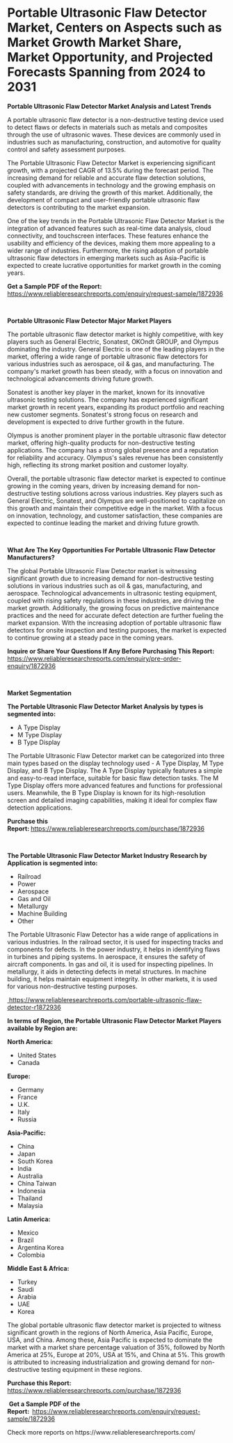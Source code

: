 <p><h1>Portable Ultrasonic Flaw Detector Market, Centers on Aspects such as Market Growth Market Share, Market Opportunity, and Projected Forecasts Spanning from 2024 to 2031</h1></p><p><strong>Portable Ultrasonic Flaw Detector Market Analysis and Latest Trends</strong></p>
<p><p>A portable ultrasonic flaw detector is a non-destructive testing device used to detect flaws or defects in materials such as metals and composites through the use of ultrasonic waves. These devices are commonly used in industries such as manufacturing, construction, and automotive for quality control and safety assessment purposes.</p><p>The Portable Ultrasonic Flaw Detector Market is experiencing significant growth, with a projected CAGR of 13.5% during the forecast period. The increasing demand for reliable and accurate flaw detection solutions, coupled with advancements in technology and the growing emphasis on safety standards, are driving the growth of this market. Additionally, the development of compact and user-friendly portable ultrasonic flaw detectors is contributing to the market expansion.</p><p>One of the key trends in the Portable Ultrasonic Flaw Detector Market is the integration of advanced features such as real-time data analysis, cloud connectivity, and touchscreen interfaces. These features enhance the usability and efficiency of the devices, making them more appealing to a wider range of industries. Furthermore, the rising adoption of portable ultrasonic flaw detectors in emerging markets such as Asia-Pacific is expected to create lucrative opportunities for market growth in the coming years.</p></p>
<p><strong>Get a Sample PDF of the Report:&nbsp;</strong> <a href="https://www.reliableresearchreports.com/enquiry/request-sample/1872936">https://www.reliableresearchreports.com/enquiry/request-sample/1872936</a></p>
<p>&nbsp;</p>
<p><strong>Portable Ultrasonic Flaw Detector Major Market Players</strong></p>
<p><p>The portable ultrasonic flaw detector market is highly competitive, with key players such as General Electric, Sonatest, OKOndt GROUP, and Olympus dominating the industry. General Electric is one of the leading players in the market, offering a wide range of portable ultrasonic flaw detectors for various industries such as aerospace, oil & gas, and manufacturing. The company's market growth has been steady, with a focus on innovation and technological advancements driving future growth.</p><p>Sonatest is another key player in the market, known for its innovative ultrasonic testing solutions. The company has experienced significant market growth in recent years, expanding its product portfolio and reaching new customer segments. Sonatest's strong focus on research and development is expected to drive further growth in the future.</p><p>Olympus is another prominent player in the portable ultrasonic flaw detector market, offering high-quality products for non-destructive testing applications. The company has a strong global presence and a reputation for reliability and accuracy. Olympus's sales revenue has been consistently high, reflecting its strong market position and customer loyalty.</p><p>Overall, the portable ultrasonic flaw detector market is expected to continue growing in the coming years, driven by increasing demand for non-destructive testing solutions across various industries. Key players such as General Electric, Sonatest, and Olympus are well-positioned to capitalize on this growth and maintain their competitive edge in the market. With a focus on innovation, technology, and customer satisfaction, these companies are expected to continue leading the market and driving future growth.</p></p>
<p>&nbsp;</p>
<p><strong>What Are The Key Opportunities For Portable Ultrasonic Flaw Detector Manufacturers?</strong></p>
<p><p>The global Portable Ultrasonic Flaw Detector market is witnessing significant growth due to increasing demand for non-destructive testing solutions in various industries such as oil & gas, manufacturing, and aerospace. Technological advancements in ultrasonic testing equipment, coupled with rising safety regulations in these industries, are driving the market growth. Additionally, the growing focus on predictive maintenance practices and the need for accurate defect detection are further fueling the market expansion. With the increasing adoption of portable ultrasonic flaw detectors for onsite inspection and testing purposes, the market is expected to continue growing at a steady pace in the coming years.</p></p>
<p><strong>Inquire or Share Your Questions If Any Before Purchasing This Report:</strong> <a href="https://www.reliableresearchreports.com/enquiry/pre-order-enquiry/1872936">https://www.reliableresearchreports.com/enquiry/pre-order-enquiry/1872936</a></p>
<p>&nbsp;</p>
<p><strong>Market Segmentation</strong></p>
<p><strong>The Portable Ultrasonic Flaw Detector Market Analysis by types is segmented into:</strong></p>
<p><ul><li>A Type Display</li><li>M Type Display</li><li>B Type Display</li></ul></p>
<p><p>The Portable Ultrasonic Flaw Detector market can be categorized into three main types based on the display technology used - A Type Display, M Type Display, and B Type Display. The A Type Display typically features a simple and easy-to-read interface, suitable for basic flaw detection tasks. The M Type Display offers more advanced features and functions for professional users. Meanwhile, the B Type Display is known for its high-resolution screen and detailed imaging capabilities, making it ideal for complex flaw detection applications.</p></p>
<p><strong>Purchase this Report:&nbsp;</strong><a href="https://www.reliableresearchreports.com/purchase/1872936">https://www.reliableresearchreports.com/purchase/1872936</a></p>
<p>&nbsp;</p>
<p><strong>The Portable Ultrasonic Flaw Detector Market Industry Research by Application is segmented into:</strong></p>
<p><ul><li>Railroad</li><li>Power</li><li>Aerospace</li><li>Gas and Oil</li><li>Metallurgy</li><li>Machine Building</li><li>Other</li></ul></p>
<p><p>The Portable Ultrasonic Flaw Detector has a wide range of applications in various industries. In the railroad sector, it is used for inspecting tracks and components for defects. In the power industry, it helps in identifying flaws in turbines and piping systems. In aerospace, it ensures the safety of aircraft components. In gas and oil, it is used for inspecting pipelines. In metallurgy, it aids in detecting defects in metal structures. In machine building, it helps maintain equipment integrity. In other markets, it is used for various non-destructive testing purposes.</p></p>
<p><a href="https://www.reliableresearchreports.com/portable-ultrasonic-flaw-detector-r1872936">&nbsp;https://www.reliableresearchreports.com/portable-ultrasonic-flaw-detector-r1872936</a></p>
<p><strong>In terms of Region, the Portable Ultrasonic Flaw Detector Market Players available by Region are:</strong></p>
<p>
    <p> <strong> North America: </strong>
        <ul>
            <li>United States</li>
            <li>Canada</li>
        </ul>
        </p> 
    <p> <strong> Europe: </strong>
        <ul>
            <li>Germany</li>
            <li>France</li>
            <li>U.K.</li>
            <li>Italy</li>
            <li>Russia</li>
        </ul>
        </p> 
    <p> <strong> Asia-Pacific: </strong>
        <ul>
            <li>China</li>
            <li>Japan</li>
            <li>South Korea</li>
            <li>India</li>
            <li>Australia</li>
            <li>China Taiwan</li>
            <li>Indonesia</li>
            <li>Thailand</li>
            <li>Malaysia</li>
        </ul>
        </p> 
    <p> <strong> Latin America: </strong>
        <ul>
            <li>Mexico</li>
            <li>Brazil</li>
            <li>Argentina Korea</li>
            <li>Colombia</li>
        </ul>
        </p> 
    <p> <strong> Middle East & Africa: </strong>
        <ul>
            <li>Turkey</li>
            <li>Saudi</li>
            <li>Arabia</li>
            <li>UAE</li>
            <li>Korea</li>
        </ul>
    </p>
    </p>
<p><p>The global portable ultrasonic flaw detector market is projected to witness significant growth in the regions of North America, Asia Pacific, Europe, USA, and China. Among these, Asia Pacific is expected to dominate the market with a market share percentage valuation of 35%, followed by North America at 25%, Europe at 20%, USA at 15%, and China at 5%. This growth is attributed to increasing industrialization and growing demand for non-destructive testing equipment in these regions.</p></p>
<p><strong>Purchase this Report: </strong><a href="https://www.reliableresearchreports.com/purchase/1872936">https://www.reliableresearchreports.com/purchase/1872936</a></p>
<p>&nbsp;<strong>Get a Sample PDF of the Report:&nbsp;&nbsp;</strong><a href="https://www.reliableresearchreports.com/enquiry/request-sample/1872936">https://www.reliableresearchreports.com/enquiry/request-sample/1872936</a></p>
<p><strong></strong></p>
<p>Check more reports on https://www.reliableresearchreports.com/</p>